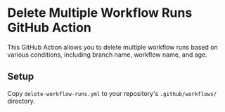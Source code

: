 # Delete Multiple Workflow Runs GitHub Action

This GitHub Action allows you to delete multiple workflow runs based on various conditions, including branch name, workflow name, and age.

## Setup

Copy `delete-workflow-runs.yml` to your repository's `.github/workflows/` directory.
